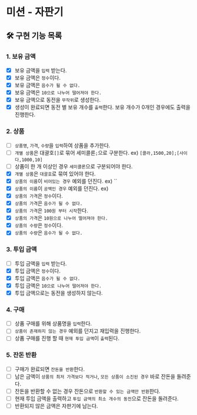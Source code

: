 # 미션 - 자판기

## 🛠 구현 기능 목록

### 1. 보유 금액
 * [x] 보유 금액을 `입력` 받는다.
 * [x] 보유 금액은 `정수`이다.
 * [x] 보유 금액은 `음수가 될 수 없다.`
 * [x] 보유 금액은 `10으로 나누어 떨어져야 한다.`
 * [x] 보유 금액으로 동전을 `무작위`로 생성한다.
 * [x] 생성이 완료되면 동전 별 보유 개수를 `출력`한다. 보유 개수가 0개인 경우에도 출력을 진행한다.

### 2. 상품
 * [ ] `상품명`, `가격`, `수량`을 `입력`하여 상품을 추가한다.
 * [ ] `개별 상품`은 대괄호`[]`로 묶어 세미콜론`;`으로 구분한다. ex) `[콜라,1500,20];[사이다,1000,10]`
 * [ ] 상품이 한 개 이상인 경우 `세미콜론`으로 구분되어야 한다.
 * [x] `개별 상품`은 `대괄호`로 묶여 있어야 한다.
 * [x] `상품의 이름`이 `비어있는 경우` 예외를 던진다. ex) ``
 * [x] `상품의 이름`이 `공백인 경우` 예외를 던진다. ex) ` `
 * [x] `상품의 가격`은 `정수`이다.
 * [x] `상품의 가격`은 `음수가 될 수 없다.`
 * [x] `상품의 가격`은 `100원 부터 시작`한다.
 * [x] `상품의 가격`은 `10원으로 나누어 떨어져야 한다.`
 * [x] `상품의 수량`은 `정수`이다.
 * [x] `상품의 수량`은 `음수가 될 수 없다.`

### 3. 투입 금액
 * [ ] 투입 금액을 `입력` 받는다.
 * [x] 투입 금액은 `정수`이다.
 * [x] 투입 금액은 `음수가 될 수 없다.`
 * [x] 투입 금액은 `10으로 나누어 떨어져야 한다.`
 * [x] 투입 금액으로는 동전을 생성하지 않는다.

### 4. 구매
 * [ ] 상품 구매를 위해 상품명을 `입력`한다.
 * [ ] `상품이 존재하지 않는 경우` 예외를 던지고 재입력을 진행한다.
 * [ ] 상품 구매를 진행 할 때 `현재 투입 금액`이 `출력`된다.

### 5. 잔돈 반환
 * [ ] 구매가 완료되면 `잔돈을 반환`한다.
 * [ ] 남은 금액이 `상품의 최저 가격보다 적거나`, `모든 상품이 소진된 경우` 바로 잔돈을 돌려준다.
 * [ ] 잔돈을 반환할 수 없는 경우 잔돈으로 `반환할 수 있는 금액만 반환`한다.
 * [ ] 현재 투입 금액을 출력하고 `투입 금액의 최소 개수의 동전`으로 잔돈을 돌려준다.
 * [ ] 반환되지 않은 금액은 자판기에 남는다.